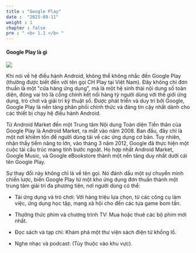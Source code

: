 ```yaml
---
title : "Google Play"
date :  "2025-09-11" 
weight : 1 
chapter : false
pre : " <b> 1.1 </b> "
---
```


#### Google Play là gì

![](https://logos-world.net/wp-content/uploads/2020/12/Google-Play-Logo-2016.png)

Khi nói về hệ điều hành Android, không thể không nhắc đến Google Play (thường được biết đến với tên gọi CH Play tại Việt Nam). Đây không chỉ đơn thuần là một "cửa hàng ứng dụng", mà là một hệ sinh thái nội dung số toàn diện, đóng vai trò là cổng chính kết nối hàng tỷ người dùng với thế giới ứng dụng, trò chơi và giải trí kỹ thuật số. Được phát triển và duy trì bởi Google, Google Play là nền tảng phân phối chính thức và đáng tin cậy nhất dành cho các thiết bị chạy hệ điều hành Android.

Từ Android Market đến một Trung tâm Nội dung Toàn diện
Tiền thân của Google Play là Android Market, ra mắt vào năm 2008. Ban đầu, đây chỉ là một nơi khiêm tốn để người dùng tải về các ứng dụng cơ bản. Tuy nhiên, nhận thấy tiềm năng to lớn, vào tháng 3 năm 2012, Google đã thực hiện một cuộc tái cấu trúc mang tính bước ngoặt. Họ hợp nhất Android Market, Google Music, và Google eBookstore thành một nền tảng duy nhất dưới cái tên Google Play.

Sự thay đổi này không chỉ là về tên gọi. Nó đánh dấu một sự chuyển mình chiến lược, biến Google Play từ một kho ứng dụng đơn thuần thành một trung tâm giải trí đa phương tiện, nơi người dùng có thể:

- Tải ứng dụng và trò chơi: Với hàng triệu lựa chọn, từ các công cụ làm việc, ứng dụng học tập, mạng xã hội cho đến các tựa game bom tấn.

- Thưởng thức phim và chương trình TV: Mua hoặc thuê các bộ phim mới nhất.

- Đọc sách và tạp chí: Khám phá một thư viện sách điện tử khổng lồ.

- Nghe nhạc và podcast: (Tùy thuộc vào khu vực).